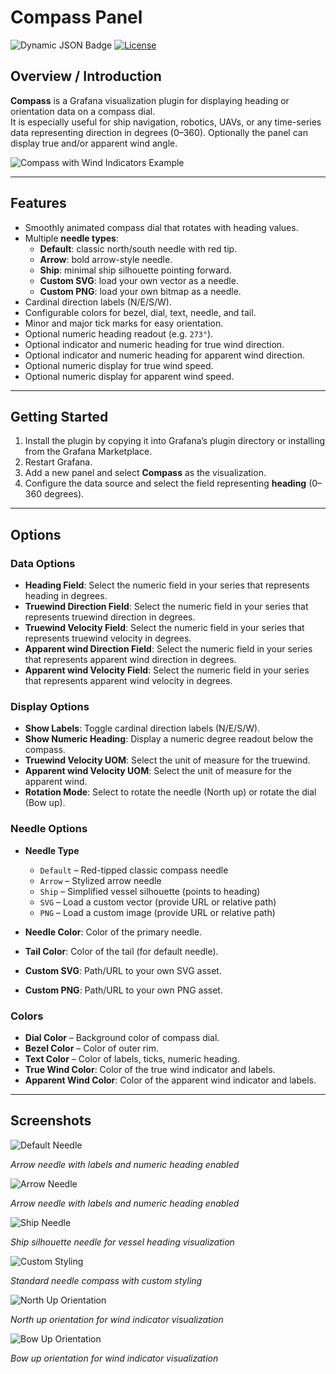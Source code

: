 # Compass Panel

![Dynamic JSON Badge](https://img.shields.io/badge/dynamic/json?logo=grafana&query=$.version&url=https://grafana.com/api/plugins/grafana-compass-panel&label=Marketplace&prefix=v&color=F47A20)
[![License](https://img.shields.io/github/license/OceanDataTools/grafana-compass-panel)](LICENSE)

## Overview / Introduction

**Compass** is a Grafana visualization plugin for displaying heading or orientation data on a compass dial.  
It is especially useful for ship navigation, robotics, UAVs, or any time-series data representing direction in degrees (0–360).
Optionally the panel can display true and/or apparent wind angle.

![Compass with Wind Indicators Example](https://raw.githubusercontent.com/OceanDataTools/grafana-compass-panel/main/src/screenshots/wind-with-spd.png)

---

## Features

- Smoothly animated compass dial that rotates with heading values.
- Multiple **needle types**:
  - **Default**: classic north/south needle with red tip.
  - **Arrow**: bold arrow-style needle.
  - **Ship**: minimal ship silhouette pointing forward.
  - **Custom SVG**: load your own vector as a needle.
  - **Custom PNG**: load your own bitmap as a needle.
- Cardinal direction labels (N/E/S/W).
- Configurable colors for bezel, dial, text, needle, and tail.
- Minor and major tick marks for easy orientation.
- Optional numeric heading readout (e.g. `273°`).
- Optional indicator and numeric heading for true wind direction.
- Optional indicator and numeric heading for apparent wind direction.
- Optional numeric display for true wind speed.
- Optional numeric display for apparent wind speed.

---

## Getting Started

1. Install the plugin by copying it into Grafana’s plugin directory or installing from the Grafana Marketplace.
2. Restart Grafana.
3. Add a new panel and select **Compass** as the visualization.
4. Configure the data source and select the field representing **heading** (0–360 degrees).

---

## Options

### Data Options

- **Heading Field**: Select the numeric field in your series that represents heading in degrees.
- **Truewind Direction Field**: Select the numeric field in your series that represents truewind direction in degrees.
- **Truewind Velocity Field**: Select the numeric field in your series that represents truewind velocity in degrees.
- **Apparent wind Direction Field**: Select the numeric field in your series that represents apparent wind direction in degrees.
- **Apparent wind Velocity Field**: Select the numeric field in your series that represents apparent wind velocity in degrees.

### Display Options

- **Show Labels**: Toggle cardinal direction labels (N/E/S/W).
- **Show Numeric Heading**: Display a numeric degree readout below the compass.
- **Truewind Velocity UOM**: Select the unit of measure for the truewind.
- **Apparent wind Velocity UOM**: Select the unit of measure for the apparent wind.
- **Rotation Mode**: Select to rotate the needle (North up) or rotate the dial (Bow up).

### Needle Options

- **Needle Type**

  - `Default` – Red-tipped classic compass needle
  - `Arrow` – Stylized arrow needle
  - `Ship` – Simplified vessel silhouette (points to heading)
  - `SVG` – Load a custom vector (provide URL or relative path)
  - `PNG` – Load a custom image (provide URL or relative path)

- **Needle Color**: Color of the primary needle.
- **Tail Color**: Color of the tail (for default needle).
- **Custom SVG**: Path/URL to your own SVG asset.
- **Custom PNG**: Path/URL to your own PNG asset.

### Colors

- **Dial Color** – Background color of compass dial.
- **Bezel Color** – Color of outer rim.
- **Text Color** – Color of labels, ticks, numeric heading.
- **True Wind Color**: Color of the true wind indicator and labels.
- **Apparent Wind Color**: Color of the apparent wind indicator and labels.

---

## Screenshots

![Default Needle](https://raw.githubusercontent.com/OceanDataTools/grafana-compass-panel/main/src/screenshots/compass-with-needle.png)

_Arrow needle with labels and numeric heading enabled_

![Arrow Needle](https://raw.githubusercontent.com/OceanDataTools/grafana-compass-panel/main/src/screenshots/compass-with-arrow.png)

_Arrow needle with labels and numeric heading enabled_

![Ship Needle](https://raw.githubusercontent.com/OceanDataTools/grafana-compass-panel/main/src/screenshots/compass-with-ship-profile.png)

_Ship silhouette needle for vessel heading visualization_

![Custom Styling](https://raw.githubusercontent.com/OceanDataTools/grafana-compass-panel/main/src/screenshots/compass-with-custom-styling.png)

_Standard needle compass with custom styling_

![North Up Orientation](https://raw.githubusercontent.com/OceanDataTools/grafana-compass-panel/main/src/screenshots/wind-with-spd.png)

_North up orientation for wind indicator visualization_

![Bow Up Orientation](https://raw.githubusercontent.com/OceanDataTools/grafana-compass-panel/main/src/screenshots/wind-without-spd.png)

_Bow up orientation for wind indicator visualization_

